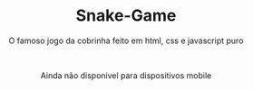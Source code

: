 <h1 align="center"> Snake-Game </h1>
<p align="center">O famoso jogo da cobrinha feito em html, css e javascript puro</p>
<br/>

<p align="center">Ainda não disponivel para dispositivos mobile</p>

